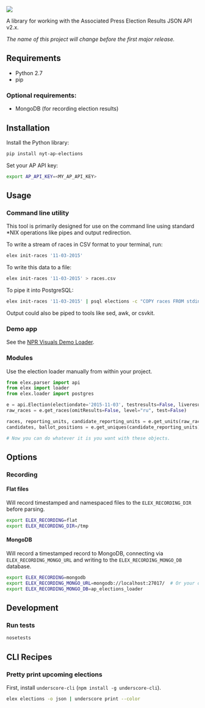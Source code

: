 ![](https://cloud.githubusercontent.com/assets/109988/10737959/635bfb56-7beb-11e5-9ee5-102eb1582718.png)

A library for working with the Associated Press Election Results JSON API v2.x.

_The name of this project will change before the first major release._

## Requirements

* Python 2.7
* pip

### Optional requirements:

* MongoDB (for recording election results)

## Installation

Install the Python library:

```bash
pip install nyt-ap-elections
```

Set your AP API key:

```bash
export AP_API_KEY=<MY_AP_API_KEY>
```

## Usage

### Command line utility

This tool is primarily designed for use on the command line using standard \*NIX operations like pipes and output redirection.

To write a stream of races in CSV format to your terminal, run:

```bash
elex init-races '11-03-2015'
```

To write this data to a file:

```bash
elex init-races '11-03-2015' > races.csv
```

To pipe it into PostgreSQL:

```bash
elex init-races '11-03-2015' | psql elections -c "COPY races FROM stdin DELIMITER ',' CSV HEADER;"```
```

Output could also be piped to tools like sed, awk, or csvkit.


### Demo app

See the [NPR Visuals Demo Loader](https://github.com/nprapps/ap-election-loader).

### Modules
Use the election loader manually from within your project.

```python
from elex.parser import api
from elex import loader
from elex.loader import postgres

e = api.Election(electiondate='2015-11-03', testresults=False, liveresults=True, is_test=False)
raw_races = e.get_races(omitResults=False, level="ru", test=False)

races, reporting_units, candidate_reporting_units = e.get_units(raw_races)
candidates, ballot_positions = e.get_uniques(candidate_reporting_units)

# Now you can do whatever it is you want with these objects.
```

## Options
### Recording
#### Flat files
Will record timestamped and namespaced files to the `ELEX_RECORDING_DIR` before parsing.

```bash
export ELEX_RECORDING=flat
export ELEX_RECORDING_DIR=/tmp
```

#### MongoDB
Will record a timestamped record to MongoDB, connecting via `ELEX_RECORDING_MONGO_URL` and writing to the `ELEX_RECORDING_MONGO_DB` database.

```bash
export ELEX_RECORDING=mongodb
export ELEX_RECORDING_MONGO_URL=mongodb://localhost:27017/  # Or your own connection string.
export ELEX_RECORDING_MONGO_DB=ap_elections_loader
```

## Development
### Run tests
```bash
nosetests
```

## CLI Recipes

### Pretty print upcoming elections

First, install `underscore-cli` (`npm install -g underscore-cli`).

```bash
elex elections -o json | underscore print --color
```
